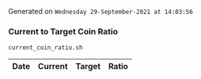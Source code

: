 Generated on `Wednesday 29-September-2021 at 14:03:56`

### Current to Target Coin Ratio
`current_coin_ratio.sh`

Date|Current|Target|Ratio
---|---|---|---
